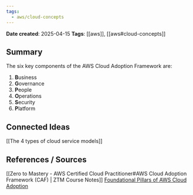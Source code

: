 ```yaml
---
tags:
  - aws/cloud-concepts
---
```


**Date created**: 2025-04-15
**Tags**: [[aws]], [[aws#cloud-concepts]]

## Summary

The six key components of the AWS Cloud Adoption Framework are:
1. **B**usiness
2. **G**overnance
3. **P**eople
4. **O**perations
5. **S**ecurity
6. **P**latform

## Connected Ideas

[[The 4 types of cloud service models]]

## References / Sources

[[Zero to Mastery - AWS Certified Cloud Practitioner#AWS Cloud Adoption Framework (CAF) | ZTM Course Notes]]
[Foundational Pillars of AWS Cloud Adoption](https://aws.amazon.com/cloud-adoption-framework/)
